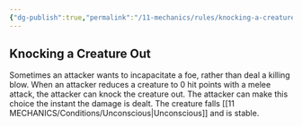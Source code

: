 ```yaml
---
{"dg-publish":true,"permalink":"/11-mechanics/rules/knocking-a-creature-out/"}
---
```



## Knocking a Creature Out

Sometimes an attacker wants to incapacitate a foe, rather than deal a killing blow. When an attacker reduces a creature to 0 hit points with a melee attack, the attacker can knock the creature out. The attacker can make this choice the instant the damage is dealt. The creature falls [[11 MECHANICS/Conditions/Unconscious\|Unconscious]] and is stable.